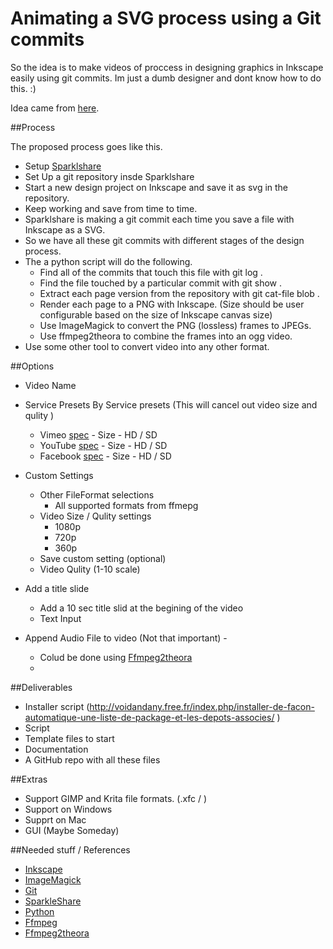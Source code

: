 # Animating a SVG process using a Git commits

So the idea is to make videos of proccess in designing graphics in Inkscape easily using git commits. 
Im just a dumb designer and dont know how to do this. :)

Idea came from [here](https://www.youtube.com/watch?v=WY9A2mug4dw).

##Process

The proposed process goes like this.

- Setup [Sparklshare](http://sparkleshare.org/)
- Set Up a git repository insde Sparklshare
- Start a new design project on Inkscape and save it as svg in the repository.
- Keep working and save from time to time.
- Sparklshare is making a git commit each time you save a file with Inkscape as a SVG.
- So we have all these git commits with different stages of the design process.
- The a python script will do the following.
     - Find all of the commits that touch this file with git log .
     - Find the file touched by a particular commit with git show .
     - Extract each page version from the repository with git cat-file blob .
     - Render each page to a PNG with Inkscape. (Size should be user configurable based on the size of Inkscape canvas size)
     - Use ImageMagick to convert the PNG (lossless) frames to JPEGs.
     - Use ffmpeg2theora to combine the frames into an ogg video.
 - Use some other tool to convert video into any other format. 


##Options 

- Video Name

- Service Presets
     By Service presets (This will cancel out video size and qulity )
     - Vimeo [spec](https://vimeo.com/help/compression)
               - Size
               - HD / SD
     - YouTube  [spec](https://support.google.com/youtube/answer/1722171?hl=en)
               - Size
               - HD / SD
     - Facebook  [spec](https://www.facebook.com/help/124738474272230)
               - Size
               - HD / SD

- Custom Settings
     - Other FileFormat selections
          - All supported formats from ffmepg
     - Video Size / Qulity settings
          - 1080p
          - 720p
          - 360p
     - Save custom setting (optional)
     - Video Qulity (1-10 scale)

- Add a title slide
     - Add a 10 sec title slid at the begining of the video
     - Text Input

- Append Audio File to video (Not that important) -  
     - Colud be done using [Ffmpeg2theora](http://v2v.cc/~j/ffmpeg2theora/) 
     - 

##Deliverables

- Installer script (http://voidandany.free.fr/index.php/installer-de-facon-automatique-une-liste-de-package-et-les-depots-associes/ )
- Script
- Template files to start
- Documentation
- A GitHub repo with all these files

##Extras
- Support GIMP and Krita file formats. (.xfc / )
- Support on Windows
- Supprt on Mac
- GUI (Maybe Someday)

##Needed stuff / References

- [Inkscape](http://inkscape.org)
- [ImageMagick](http://www.imagemagick.org/script/index.ph)      
- [Git](http://git-scm.com/)
- [SparkleShare](http://sparkleshare.org/)
- [Python](http://www.python.org/)
- [Ffmpeg](http://ffmpeg.org/)
- [Ffmpeg2theora](http://v2v.cc/~j/ffmpeg2theora/)  

